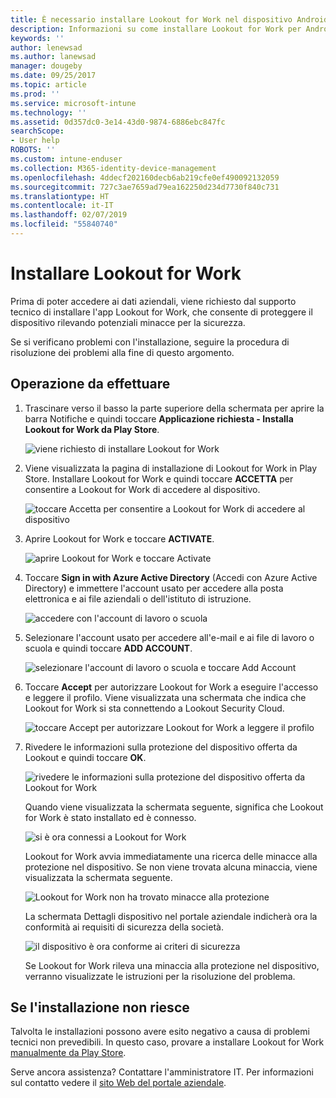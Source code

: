 ```yaml
---
title: È necessario installare Lookout for Work nel dispositivo Android | Microsoft Docs
description: Informazioni su come installare Lookout for Work per Android.
keywords: ''
author: lenewsad
ms.author: lanewsad
manager: dougeby
ms.date: 09/25/2017
ms.topic: article
ms.prod: ''
ms.service: microsoft-intune
ms.technology: ''
ms.assetid: 0d357dc0-3e14-43d0-9874-6886ebc847fc
searchScope:
- User help
ROBOTS: ''
ms.custom: intune-enduser
ms.collection: M365-identity-device-management
ms.openlocfilehash: 4ddecf202160decb6ab219cfe0ef490092132059
ms.sourcegitcommit: 727c3ae7659ad79ea162250d234d7730f840c731
ms.translationtype: HT
ms.contentlocale: it-IT
ms.lasthandoff: 02/07/2019
ms.locfileid: "55840740"
---
```

# <a name="install-lookout-for-work"></a>Installare Lookout for Work

Prima di poter accedere ai dati aziendali, viene richiesto dal supporto tecnico di installare l'app Lookout for Work, che consente di proteggere il dispositivo rilevando potenziali minacce per la sicurezza.

Se si verificano problemi con l'installazione, seguire la procedura di risoluzione dei problemi alla fine di questo argomento.

## <a name="what-you-need-to-do"></a>Operazione da effettuare

1. Trascinare verso il basso la parte superiore della schermata per aprire la barra Notifiche e quindi toccare **Applicazione richiesta - Installa Lookout for Work da Play Store**.

   ![viene richiesto di installare Lookout for Work](./media/lookout-required-app-install-android.png)

2. Viene visualizzata la pagina di installazione di Lookout for Work in Play Store. Installare Lookout for Work e quindi toccare **ACCETTA** per consentire a Lookout for Work di accedere al dispositivo.

   ![toccare Accetta per consentire a Lookout for Work di accedere al dispositivo](./media/lookout-accept-store-permissions-android.png)

3. Aprire Lookout for Work e toccare **ACTIVATE**.

   ![aprire Lookout for Work e toccare Activate](./media/lookout-activate-button-android.png)

4. Toccare **Sign in with Azure Active Directory** (Accedi con Azure Active Directory) e immettere l'account usato per accedere alla posta elettronica e ai file aziendali o dell'istituto di istruzione.

   ![accedere con l'account di lavoro o scuola](./media/lookout-sign-in-azure-android.png)

5. Selezionare l'account usato per accedere all'e-mail e ai file di lavoro o scuola e quindi toccare **ADD ACCOUNT**.

   ![selezionare l'account di lavoro o scuola e toccare Add Account](./media/lookout-pick-account-android.png)

6. Toccare **Accept** per autorizzare Lookout for Work a eseguire l'accesso e leggere il profilo. Viene visualizzata una schermata che indica che Lookout for Work si sta connettendo a Lookout Security Cloud.

   ![toccare Accept per autorizzare Lookout for Work a leggere il profilo](./media/lookout-needs-permission-to-view-profile-android.png)

7. Rivedere le informazioni sulla protezione del dispositivo offerta da Lookout e quindi toccare **OK**.

   ![rivedere le informazioni sulla protezione del dispositivo offerta da Lookout for Work](./media/lookout-how-it-protects-your-device-android.png)

   Quando viene visualizzata la schermata seguente, significa che Lookout for Work è stato installato ed è connesso.

   ![si è ora connessi a Lookout for Work](./media/lookout-you-are-now-connected-android.png)

   Lookout for Work avvia immediatamente una ricerca delle minacce alla protezione nel dispositivo. Se non viene trovata alcuna minaccia, viene visualizzata la schermata seguente.

   ![Lookout for Work non ha trovato minacce alla protezione](./media/lookout-scan-no-threats-found-android.png)

   La schermata Dettagli dispositivo nel portale aziendale indicherà ora la conformità ai requisiti di sicurezza della società.

    ![il dispositivo è ora conforme ai criteri di sicurezza](./media/mtd-device-now-compliant-android.png)

   Se Lookout for Work rileva una minaccia alla protezione nel dispositivo, verranno visualizzate le istruzioni per la risoluzione del problema.

## <a name="if-the-installation-doesnt-work"></a>Se l'installazione non riesce

Talvolta le installazioni possono avere esito negativo a causa di problemi tecnici non prevedibili. In questo caso, provare a installare Lookout for Work [manualmente da Play Store](https://play.google.com/store/apps/details?id=com.lookout.enterprise).


Serve ancora assistenza? Contattare l'amministratore IT. Per informazioni sul contatto vedere il [sito Web del portale aziendale](https://go.microsoft.com/fwlink/?linkid=2010980).

